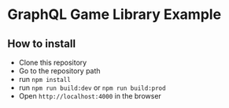 # GraphQL Game Library Example

## How to install

* Clone this repository
* Go to the repository path
* run `npm install`
* run `npm run build:dev` or `npm run build:prod`
* Open `http://localhost:4000` in the browser
